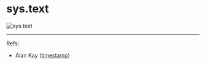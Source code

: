 # sys.text


![sys.text](https://user-images.githubusercontent.com/185555/195774921-ab0e1428-32e3-43bb-9a52-4c8c9a2bc477.png)

---

Refs: 
- Alan Kay ([timestamp](https://www.youtube.com/watch?v=Ud8WRAdihPg&t=24s))
